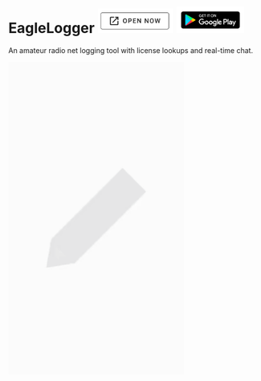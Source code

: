 # EagleLogger <a href="https://eaglelogger.com" title="Open EagleLogger.com"><img src="https://github.com/kevashcraft/EagleLogger/raw/main/res/open-web.png?raw=true" width="150" /></a> <a href="https://play.google.com/store/apps/details?id=com.eaglelogger.app" title="EagleLogger on the Google Play Store"><img src="https://github.com/kevashcraft/EagleLogger/raw/main/res/play-store.png?raw=true" width="135" /></a> 
<!-- <a href=""><img src="https://github.com/kevashcraft/EagleLogger/raw/main/res/app-store.svg?raw=true" width="200" /></a> -->
An amateur radio net logging tool with license lookups and real-time chat.

<div>
  <img src="https://github.com/kevashcraft/EagleLogger/raw/main/res/eaglelogger.gif?raw=true" width="350" />
</div>





